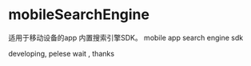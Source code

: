 mobileSearchEngine
==================

适用于移动设备的app 内置搜索引擎SDK。 mobile  app search engine sdk

developing, pelese wait , thanks 
